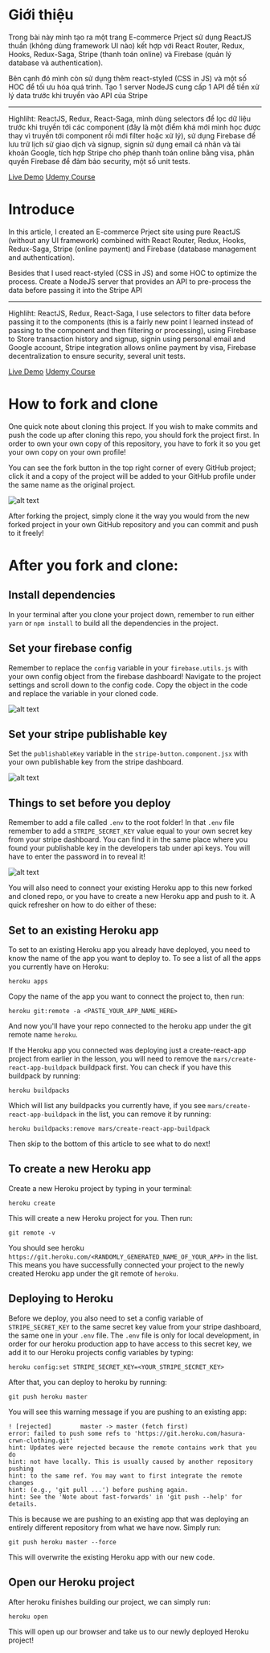 # Giới thiệu

Trong bài này mình tạo ra một trang E-commerce Prject sử dụng ReactJS thuần (không dùng framework UI nào) kết hợp với React Router, Redux, Hooks, Redux-Saga, Stripe (thanh toán online) và Firebase (quản lý database và authentication).

Bên cạnh đó mình còn sử dụng thêm react-styled (CSS in JS) và một số HOC để tối ưu hóa quá trình. Tạo 1 server NodeJS cung cấp 1 API để tiền xử lý data trước khi truyền vào API của Stripe

---

Highliht: ReactJS, Redux, React-Saga, mình dùng selectors để lọc dữ liệu trước khi truyền tới các component (đây là một điểm khá mới mình học được thay vì truyền tới component rồi mới filter hoặc xử lý), sử dụng Firebase để lưu trữ lịch sử giao dịch và signup, signin sử dụng email cá nhân và tài khoản Google, tích hợp Stripe cho phép thanh toán online bằng visa, phân quyền Firebase để đảm bảo security, một số unit tests.

[Live Demo](https://crwn5-live.herokuapp.com/)
[Udemy Course](https://www.udemy.com/course/complete-react-developer-zero-to-mastery/)

# Introduce

In this article, I created an E-commerce Prject site using pure ReactJS (without any UI framework) combined with React Router, Redux, Hooks, Redux-Saga, Stripe (online payment) and Firebase (database management and authentication).

Besides that I used react-styled (CSS in JS) and some HOC to optimize the process. Create a NodeJS server that provides an API to pre-process the data before passing it into the Stripe API

---

Highliht: ReactJS, Redux, React-Saga, I use selectors to filter data before passing it to the components (this is a fairly new point I learned instead of passing to the component and then filtering or processing), using Firebase to Store transaction history and signup, signin using personal email and Google account, Stripe integration allows online payment by visa, Firebase decentralization to ensure security, several unit tests.

[Live Demo](https://crwn5-live.herokuapp.com/)
[Udemy Course](https://www.udemy.com/course/complete-react-developer-zero-to-mastery/)

# How to fork and clone

One quick note about cloning this project. If you wish to make commits and push the code up after cloning this repo, you should fork the project first. In order to own your own copy of this repository, you have to fork it so you get your own copy on your own profile!

You can see the fork button in the top right corner of every GitHub project; click it and a copy of the project will be added to your GitHub profile under the same name as the original project.

![alt text](https://i.ibb.co/1YN7SJ6/Screen-Shot-2019-07-01-at-2-02-40-AM.png "image to fork button")

After forking the project, simply clone it the way you would from the new forked project in your own GitHub repository and you can commit and push to it freely!

# After you fork and clone:

## Install dependencies

In your terminal after you clone your project down, remember to run either `yarn` or `npm install` to build all the dependencies in the project.

## Set your firebase config

Remember to replace the `config` variable in your `firebase.utils.js` with your own config object from the firebase dashboard! Navigate to the project settings and scroll down to the config code. Copy the object in the code and replace the variable in your cloned code.

![alt text](https://i.ibb.co/6ywMkBf/Screen-Shot-2019-07-01-at-11-35-02-AM.png "image to firebase config")

## Set your stripe publishable key

Set the `publishableKey` variable in the `stripe-button.component.jsx` with your own publishable key from the stripe dashboard.

![alt text](https://i.ibb.co/djQTmVF/Screen-Shot-2019-07-01-at-2-18-50-AM.png "image to publishable key")

## Things to set before you deploy

Remember to add a file called `.env` to the root folder! In that `.env` file remember to add a `STRIPE_SECRET_KEY` value equal to your own secret key from your stripe dashboard. You can find it in the same place where you found your publishable key in the developers tab under api keys. You will have to enter the password in to reveal it!

![alt text](https://i.ibb.co/wpLx8Lh/Screen-Shot-2019-07-01-at-2-26-26-AM.png "image to secret key")

You will also need to connect your existing Heroku app to this new forked and cloned repo, or you have to create a new Heroku app and push to it. A quick refresher on how to do either of these:

## Set to an existing Heroku app

To set to an existing Heroku app you already have deployed, you need to know the name of the app you want to deploy to. To see a list of all the apps you currently have on Heroku:

```
heroku apps
```

Copy the name of the app you want to connect the project to, then run:

```
heroku git:remote -a <PASTE_YOUR_APP_NAME_HERE>
```

And now you'll have your repo connected to the heroku app under the git remote name `heroku`.

If the Heroku app you connected was deploying just a create-react-app project from earlier in the lesson, you will need to remove the `mars/create-react-app-buildpack` buildpack first. You can check if you have this buildpack by running:

```
heroku buildpacks
```

Which will list any buildpacks you currently have, if you see `mars/create-react-app-buildpack` in the list, you can remove it by running:

```
heroku buildpacks:remove mars/create-react-app-buildpack
```

Then skip to the bottom of this article to see what to do next!

## To create a new Heroku app

Create a new Heroku project by typing in your terminal:

```
heroku create
```

This will create a new Heroku project for you. Then run:

```
git remote -v
```

You should see heroku `https://git.heroku.com/<RANDOMLY_GENERATED_NAME_OF_YOUR_APP>` in the list. This means you have successfully connected your project to the newly created Heroku app under the git remote of `heroku`.

## Deploying to Heroku

Before we deploy, you also need to set a config variable of `STRIPE_SECRET_KEY` to the same secret key value from your stripe dashboard, the same one in your `.env` file. The `.env` file is only for local development, in order for our heroku production app to have access to this secret key, we add it to our Heroku projects config variables by typing:

```
heroku config:set STRIPE_SECRET_KEY=<YOUR_STRIPE_SECRET_KEY>
```

After that, you can deploy to heroku by running:

```
git push heroku master
```

You will see this warning message if you are pushing to an existing app:

```
! [rejected]        master -> master (fetch first)
error: failed to push some refs to 'https://git.heroku.com/hasura-crwn-clothing.git'
hint: Updates were rejected because the remote contains work that you do
hint: not have locally. This is usually caused by another repository pushing
hint: to the same ref. You may want to first integrate the remote changes
hint: (e.g., 'git pull ...') before pushing again.
hint: See the 'Note about fast-forwards' in 'git push --help' for details.
```

This is because we are pushing to an existing app that was deploying an entirely different repository from what we have now. Simply run:

```
git push heroku master --force
```

This will overwrite the existing Heroku app with our new code.

## Open our Heroku project

After heroku finishes building our project, we can simply run:

```
heroku open
```

This will open up our browser and take us to our newly deployed Heroku project!
